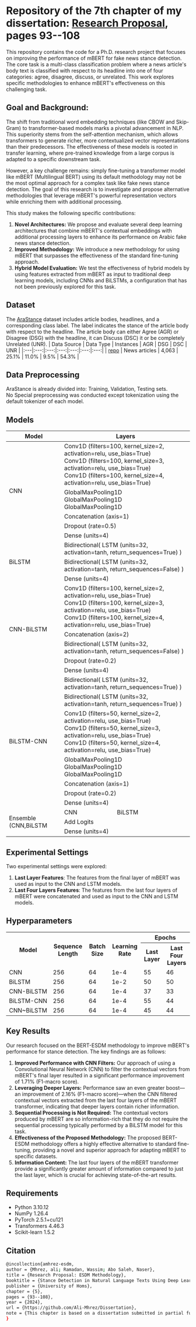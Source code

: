 # Repository of the 7th chapter of my dissertation: [Research Proposal](https://github.com/Ali-Mhrez/Dissertation/blob/main/dissertation.pdf), pages 93--108

This repository contains the code for a Ph.D. research project that focuses on improving the performance of mBERT for fake news stance detection. The core task is a multi-class classification problem where a news article's body text is classified with respect to its headline into one of four categories: agree, disagree, discuss, or unrelated. This work explores specific methodologies to enhance mBERT's effectiveness on this challenging task.

## Goal and Background:

The shift from traditional word embedding techniques (like CBOW and Skip-Gram) to transformer-based models marks a pivotal advancement in NLP. This superiority stems from the self-attention mechanism, which allows transformers to generate richer, more contextualized vector representations than their predecessors. The effectiveness of these models is rooted in transfer learning, where pre-trained knowledge from a large corpus is adapted to a specific downstream task.

However, a key challenge remains: simply fine-tuning a transformer model like mBERT (Multilingual BERT) using its default methodology may not be the most optimal approach for a complex task like fake news stance detection. The goal of this research is to investigate and propose alternative methodologies that leverage mBERT's powerful representation vectors while enriching them with additional processing.

This study makes the following specific contributions:
1. **Novel Architectures:** We propose and evaluate several deep learning architectures that combine mBERT's contextual embeddings with additional processing layers to enhance its performance on Arabic fake news stance detection.
2. **Improved Methodology:** We introduce a new methodology for using mBERT that surpasses the effectiveness of the standard fine-tuning approach.
3. **Hybrid Model Evaluation:** We test the effectiveness of hybrid models by using features extracted from mBERT as input to traditional deep learning models, including CNNs and BiLSTMs, a configuration that has not been previously explored for this task.

## Dataset
The [AraStance](https://aclanthology.org/2021.nlp4if-1.9/) dataset includes article bodies, headlines, and a corresponding class label. The label indicates the stance of the article body with respect to the headline. The article body can either Agree (AGR) or Disagree (DSG) with the headline, it can Discuss (DSC) it or be completely Unrelated (UNR).
| Data Source | Data Type | Instances | AGR | DSG | DSC | UNR |
|:---|:---:|:---:|:---:|:---:|:---:|:---:|
| [repo](https://github.com/Tariq60/arastance) | News articles | 4,063 | 25.1% | 11.0% | 9.5% | 54.3% |

## Data Preprocessing
AraStance is already divided into: Training, Validation, Testing sets.  
No Special preprocessing was conducted except tokenization using the default tokenizer of each model.

## Models

<table>
      <thead>
            <th>Model</th>
            <th colspan=2>Layers</th>
      </thead>
      <tbody>
            <tr>
                  <td rowspan=5>CNN</td>
                  <td colspan=2>
                        Conv1D (filters=100, kernel_size=2, activation=relu, use_bias=True)<br>
                        Conv1D (filters=100, kernel_size=3, activation=relu, use_bias=True)<br>
                        Conv1D (filters=100, kernel_size=4, activation=relu, use_bias=True)
                  </td>
            </tr>
            <tr>
                  <td colspan=2>
                        GlobalMaxPooling1D<br>
                        GlobalMaxPooling1D<br>
                        GlobalMaxPooling1D
                  </td>
            </tr>
            <tr>
                  <td colspan=2>Concatenation (axis=1)</td>
            </tr>
            <tr>
                  <td colspan=2>Dropout (rate=0.5)</td>
            </tr>
            <tr>
                  <td colspan=2>Dense (units=4)</td>
            </tr>
            <tr>
                  <td rowspan=3>BiLSTM</td>
                  <td colspan=2>Bidirectional( LSTM (units=32, activation=tanh, return_sequences=True) ) </td>
            </tr>
            <tr>
                  <td colspan=2>Bidirectional( LSTM (units=32, activation=tanh, return_sequences=False) ) </td>
            </tr>
            <tr>
                  <td colspan=2>Dense (units=4)</td>
            </tr>
            <tr>
                  <td rowspan=5>CNN-BiLSTM</td>
                  <td colspan=2>
                        Conv1D (filters=100, kernel_size=2, activation=relu, use_bias=True)<br>
                        Conv1D (filters=100, kernel_size=3, activation=relu, use_bias=True)<br>
                        Conv1D (filters=100, kernel_size=4, activation=relu, use_bias=True)
                  </td>
            </tr>
            <tr>
                  <td colspan=2>Concatenation (axis=2)</td>
            </tr>
            <tr>
                  <td colspan=2>Bidirectional( LSTM (units=32, activation=tanh, return_sequences=False) ) </td>
            </tr>
            <tr>
                  <td colspan=2>Dropout (rate=0.2)</td>
            </tr>
            <tr>
                  <td colspan=2>Dense (units=4)</td>
            </tr>
            <tr>
                  <td rowspan=7>BiLSTM-CNN</td>
                  <td colspan=2>Bidirectional( LSTM (units=32, activation=tanh, return_sequences=True) ) </td>
            </tr>
            <tr>
                  <td colspan=2>Bidirectional( LSTM (units=32, activation=tanh, return_sequences=True) ) </td>
            </tr>
            <tr>
                  <td colspan=2>
                        Conv1D (filters=50, kernel_size=2, activation=relu, use_bias=True)<br>
                        Conv1D (filters=50, kernel_size=3, activation=relu, use_bias=True)<br>
                        Conv1D (filters=50, kernel_size=4, activation=relu, use_bias=True)
                  </td>
            </tr>
            <tr>
                  <td colspan=2>
                        GlobalMaxPooling1D<br>
                        GlobalMaxPooling1D<br>
                        GlobalMaxPooling1D
                  </td>
            </tr>
            <tr>
                  <td colspan=2>Concatenation (axis=1)</td>
            </tr>
            <tr>
                  <td colspan=2>Dropout (rate=0.2)</td>
            </tr>
            <tr>
                  <td colspan=2>Dense (units=4)</td>
            </tr>
            <tr>
                  <td rowspan=3>Ensemble (CNN,BiLSTM</td>
                  <td>CNN</td>
                  <td>BiLSTM</td>
            </tr>
            <tr>
                  <td colspan=2>Add Logits</td>
            </tr>
            <tr>
                  <td colspan=2>Dense (units=4)</td>
            </tr>
      </tbody>
</table>

## Experimental Settings

Two experimental settings were explored:
1. **Last Layer Features**: The features from the final layer of mBERT was used as input to the CNN and LSTM models.
2. **Last Four Layers Features**: The features from the last four layers of mBERT were concatenated and used as input to the CNN and LSTM models.

## Hyperparameters

<table>
 <tr>
  <th rowspan=2>Model</th>
  <th rowspan=2>Sequence Length</th>
  <th rowspan=2>Batch Size</th>
  <th rowspan=2>Learning Rate</th>
  <th colspan=2>Epochs</th>
 </tr>
 <tr>
    <th>Last Layer</th>
  <th>Last Four Layers</th>
 </tr>
 <tr>
  <td>CNN</td><td>256</td><td>64</td><td>1e-4</td><td>55</td><td>46</td>
 </tr>
  <tr>
  <td>BiLSTM</td><td>256</td><td>64</td><td>1e-2</td><td>50</td><td>50</td>
 </tr>
  <tr>
  <td>CNN-BiLSTM</td><td>256</td><td>64</td><td>1e-4</td><td>37</td><td>33</td>
 </tr>
  <tr>
  <td>BiLSTM-CNN</td><td>256</td><td>64</td><td>1e-4</td><td>55</td><td>44</td>
 </tr>
  <tr>
  <td>CNN~BiLSTM</td><td>256</td><td>64</td><td>1e-4</td><td>45</td><td>44</td>
 </tr>
</table>

## Key Results
Our research focused on the BERT-ESDM methodology to improve mBERT's performance for stance detection. The key findings are as follows:
1. **Improved Performance with CNN Filters:** Our approach of using a Convolutional Neural Network (CNN) to filter the contextual vectors from mBERT's final layer resulted in a significant performance improvement of 1.71% (F1-macro score).
2. **Leveraging Deeper Layers:** Performance saw an even greater boost—an improvement of 2.16% (F1-macro score)—when the CNN filtered contextual vectors extracted from the last four layers of the mBERT transformer, indicating that deeper layers contain richer information.
3. **Sequential Processing is Not Required:** The contextual vectors produced by mBERT are so information-rich that they do not require the sequential processing typically performed by a BiLSTM model for this task.
4. **Effectiveness of the Proposed Methodology:** The proposed BERT-ESDM methodology offers a highly effective alternative to standard fine-tuning, providing a novel and superior approach for adapting mBERT to specific datasets.
5. **Information Content:** The last four layers of the mBERT transformer provide a significantly greater amount of information compared to just the last layer, which is crucial for achieving state-of-the-art results.

## Requirements

- Python 3.10.12
- NumPy 1.26.4
- PyTorch 2.5.1+cu121
- Transformers 4.46.3
- Scikit-learn 1.5.2

## Citation
```bash
@incollection{amhrez-esdm,
author = {Mhrez, ali; Ramadan, Wassim; Abo Saleh, Naser},
title = {Research Proposal: ESDM Methodology},
booktitle = {Stance Detection in Natural Language Texts Using Deep Learning Techniques},
publisher = {University of Homs},
chapter = {5},
pages = {93--108},
year = {2024},
url = {https://github.com/Ali-Mhrez/Dissertation},
note = {This chapter is based on a dissertation submitted in partial fulfillment of the requirements for the degree of Doctor of Philosophy.}
}
```
